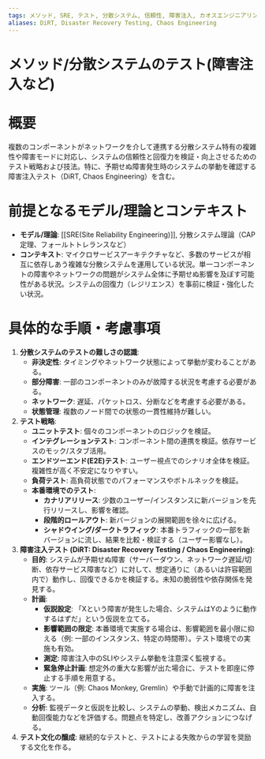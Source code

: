 ```yaml
---
tags: メソッド, SRE, テスト, 分散システム, 信頼性, 障害注入, カオスエンジニアリング
aliases: DiRT, Disaster Recovery Testing, Chaos Engineering
---
```

# メソッド/分散システムのテスト(障害注入など)

# 概要
複数のコンポーネントがネットワークを介して連携する分散システム特有の複雑性や障害モードに対応し、システムの信頼性と回復力を検証・向上させるためのテスト戦略および技法。特に、予期せぬ障害発生時のシステムの挙動を確認する障害注入テスト（DiRT, Chaos Engineering）を含む。

# 前提となるモデル/理論とコンテキスト
* **モデル/理論**: [[SRE(Site Reliability Engineering)]], 分散システム理論（CAP定理、フォールトトレランスなど）
* **コンテキスト**: マイクロサービスアーキテクチャなど、多数のサービスが相互に依存しあう複雑な分散システムを運用している状況。単一コンポーネントの障害やネットワークの問題がシステム全体に予期せぬ影響を及ぼす可能性がある状況。システムの回復力（レジリエンス）を事前に検証・強化したい状況。

# 具体的な手順・考慮事項
1.  **分散システムのテストの難しさの認識**:
    * **非決定性**: タイミングやネットワーク状態によって挙動が変わることがある。
    * **部分障害**: 一部のコンポーネントのみが故障する状況を考慮する必要がある。
    * **ネットワーク**: 遅延、パケットロス、分断などを考慮する必要がある。
    * **状態管理**: 複数のノード間での状態の一貫性維持が難しい。
2.  **テスト戦略**:
    * **ユニットテスト**: 個々のコンポーネントのロジックを検証。
    * **インテグレーションテスト**: コンポーネント間の連携を検証。依存サービスのモック/スタブ活用。
    * **エンドツーエンド(E2E)テスト**: ユーザー視点でのシナリオ全体を検証。複雑性が高く不安定になりやすい。
    * **負荷テスト**: 高負荷状態でのパフォーマンスやボトルネックを検証。
    * **本番環境でのテスト**:
        * **カナリアリリース**: 少数のユーザー/インスタンスに新バージョンを先行リリースし、影響を確認。
        * **段階的ロールアウト**: 新バージョンの展開範囲を徐々に広げる。
        * **シャドウイング/ダークトラフィック**: 本番トラフィックの一部を新バージョンに流し、結果を比較・検証する（ユーザー影響なし）。
3.  **障害注入テスト (DiRT: Disaster Recovery Testing / Chaos Engineering)**:
    * **目的**: システムが予期せぬ障害（サーバーダウン、ネットワーク遅延/切断、依存サービス障害など）に対して、想定通りに（あるいは許容範囲内で）動作し、回復できるかを検証する。未知の脆弱性や依存関係を発見する。
    * **計画**:
        * **仮説設定**: 「Xという障害が発生した場合、システムはYのように動作するはずだ」という仮説を立てる。
        * **影響範囲の限定**: 本番環境で実施する場合は、影響範囲を最小限に抑える（例: 一部のインスタンス、特定の時間帯）。テスト環境での実施も有効。
        * **測定**: 障害注入中のSLIやシステム挙動を注意深く監視する。
        * **緊急停止計画**: 想定外の重大な影響が出た場合に、テストを即座に停止する手順を用意する。
    * **実施**: ツール（例: Chaos Monkey, Gremlin）や手動で計画的に障害を注入する。
    * **分析**: 監視データと仮説を比較し、システムの挙動、検出メカニズム、自動回復能力などを評価する。問題点を特定し、改善アクションにつなげる。
4.  **テスト文化の醸成**: 継続的なテストと、テストによる失敗からの学習を奨励する文化を作る。
